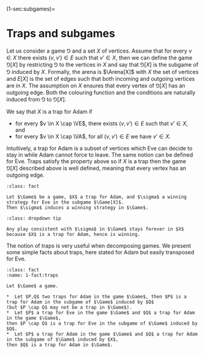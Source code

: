 (1-sec:subgames)=
# Traps and subgames

Let us consider a game $\Game$ and a set $X$ of vertices.
Assume that for every $v \in X$ there exists $(v,v') \in E$ such that $v' \in X$,
then we can define the game $\Game[X]$ by restricting $\Game$ to the vertices in $X$
and say that $\Game[X]$ is the subgame of $\Game$ induced by $X$.
Formally, the arena is $\Arena[X]$ with $X$ the set of vertices and $E[X]$ is the set of edges 
such that both incoming and outgoing vertices are in $X$.
The assumption on $X$ ensures that every vertex of $\Game[X]$ has an outgoing edge.
Both the colouring function and the conditions are naturally induced from $\Game$ to $\Game[X]$.


We say that $X$ is a trap for Adam if

*  for every $v \in X \cap \VE$, there exists $(v,v') \in E$ such that $v' \in X$, and 
*  for every $v \in X \cap \VA$, for all $(v,v') \in E$ we have $v' \in X$.

Intuitively, a trap for Adam is a subset of vertices which Eve can decide to stay in while Adam cannot force to leave.
The same notion can be defined for Eve.
Traps satisfy the property above so if $X$ is a trap then the game $\Game[X]$ described above is well defined, meaning 
that every vertex has an outgoing edge.

```{admonition} Fact
:class: fact

Let $\Game$ be a game, $X$ a trap for Adam, and $\sigma$ a winning strategy for Eve in the subgame $\Game[X]$.
Then $\sigma$ induces a winning strategy in $\Game$.

```

```{admonition} Proof
:class: dropdown tip

Any play consistent with $\sigma$ in $\Game$ stays forever in $X$ because $X$ is a trap for Adam, hence is winning.

```

The notion of traps is very useful when decomposing games.
We present some simple facts about traps, here stated for Adam but easily transposed for Eve.

```{admonition} Fact
:class: fact
:name: 1-fact:traps

Let $\Game$ a game.

*  Let $P,Q$ two traps for Adam in the game $\Game$, then $P$ is a trap for Adam in the subgame of $\Game$ induced by $Q$ 
(but $P \cap Q$ may not be a trap in $\Game$).
*  Let $P$ a trap for Eve in the game $\Game$ and $Q$ a trap for Adam in the game $\Game$, 
then $P \cap Q$ is a trap for Eve in the subgame of $\Game$ induced by $Q$.
*  Let $P$ a trap for Adam in the game $\Game$ and $Q$ a trap for Adam in the subgame of $\Game$ induced by $X$,
then $Q$ is a trap for Adam in $\Game$.

```

